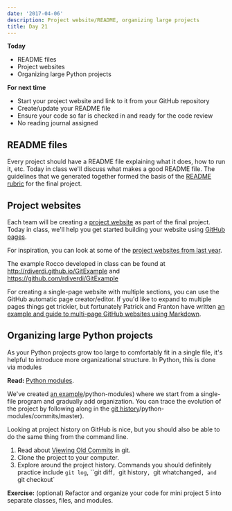 ```yaml
---
date: '2017-04-06'
description: Project website/README, organizing large projects
title: Day 21
---
```


**Today**

* README files
* Project websites
* Organizing large Python projects

**For next time**

* Start your project website and link to it from your GitHub repository
* Create/update your README file
* Ensure your code so far is checked in and ready for the code review
* No reading journal assigned


## README files

Every project should have a README file explaining what it does, how to run
it, etc. Today in class we'll discuss what makes a good README file. The
guidelines that we generated together formed the basis of the [README
rubric](/assignments/final-project/readme-rubric) for the
final project.


## Project websites

Each team will be creating a [project website](/assets/assignments/final-project#TOC-Project-Website-due-5-5-) as part of the final
project. Today in class, we'll help you get started building your website
using [GitHub pages](https://pages.github.com/).

For inspiration, you can look at some of the [project websites from last
year](/assignments/final-project/2015-project-websites).

The example Rocco developed in class can be found at
<http://rdiverdi.github.io/GitExample> and
<https://github.com/rdiverdi/GitExample>

For creating a single-page website with multiple sections, you can use the
GitHub automatic page creator/editor. If you'd like to expand to multiple
pages things get trickier, but fortunately Patrick and Franton have written
[an example and guide to multi-page GitHub websites using
Markdown](http://phuston.github.io/patrickandfrantonarethebestninjas/howto).


## Organizing large Python projects

As your Python projects grow too large to comfortably fit in a single file,
it's helpful to introduce more organizational structure. In Python, this is
done via modules

**Read:**  [Python modules](https://docs.python.org/2/tutorial/modules.html).

We've created [an example](https://github.com//{{site.course.github_owner}})/python-modules) where
we start from a single-file program and gradually add organization. You can
trace the evolution of the project by following along in the [git
history](https://github.com//{{site.course.github_owner}})/python-modules/commits/master).

Looking at project history on GitHub is nice, but you should also be able to
do the same thing from the command line.

1. Read about [Viewing Old Commits](https://www.atlassian.com/git/tutorials/viewing-old-commits/) in git.
2. Clone the project to your computer.
3. Explore around the project history.  Commands you should definitely practice include `git log`, ``git diff`, `git history`, `git whatchanged`, and `git checkout`

**Exercise:**  (optional) Refactor and organize your code for mini project 5 into separate classes, files, and modules.

